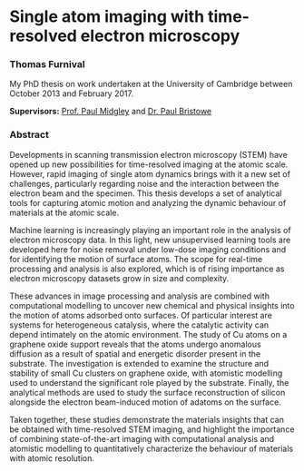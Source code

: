 # Single atom imaging with time-resolved electron microscopy
### Thomas Furnival

My PhD thesis on work undertaken at the University of Cambridge between October
2013 and February 2017.

**Supervisors:** [Prof. Paul Midgley](https://www.msm.cam.ac.uk/people/midgley) and [Dr. Paul Bristowe](https://www.msm.cam.ac.uk/people/bristowe)

### Abstract
Developments in scanning transmission electron microscopy (STEM) have opened up
new possibilities for time-resolved imaging at the atomic scale. However, rapid
imaging of single atom dynamics brings with it a new set of challenges,
particularly regarding noise and the interaction between the electron beam and
the specimen. This thesis develops a set of analytical tools for capturing
atomic motion and analyzing the dynamic behaviour of materials at the atomic
scale.

Machine learning is increasingly playing an important role in the
analysis of electron microscopy data. In this light, new unsupervised learning tools are
developed here for noise removal under low-dose imaging conditions and for
identifying the motion of surface atoms. The scope for real-time processing and
analysis is also explored, which is of rising importance as electron microscopy
datasets grow in size and complexity.

These advances in image processing and
analysis are combined with computational modelling to uncover new chemical and
physical insights into the motion of atoms adsorbed onto surfaces. Of particular
interest are systems for heterogeneous catalysis, where the catalytic activity
can depend intimately on the atomic environment. The study of Cu atoms on a
graphene oxide support reveals that the atoms undergo anomalous diffusion as a
result of spatial and energetic disorder present in the substrate. The
investigation is extended to examine the structure and stability of small Cu
clusters on graphene oxide, with atomistic modelling used to understand the
significant role played by the substrate. Finally, the analytical methods are
used to study the surface reconstruction of silicon alongside the electron
beam-induced motion of adatoms on the surface.

Taken together, these studies demonstrate the materials insights that can be
obtained with time-resolved STEM imaging, and highlight the importance of
combining state-of-the-art imaging with computational analysis and atomistic
modelling to quantitatively characterize the behaviour of materials with
atomic resolution.
